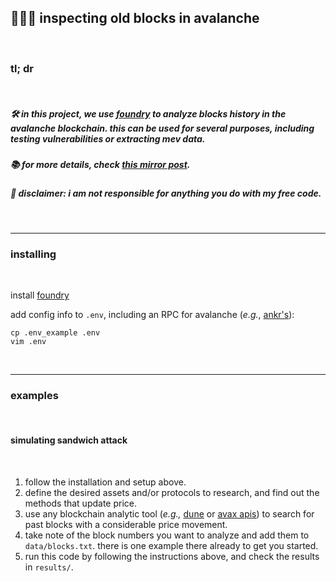 ## 🧱👵🏽 inspecting old blocks in avalanche

<br>

### tl; dr

<br>

##### 🛠 in this project, we use [foundry](https://github.com/foundry-rs/foundry) to analyze blocks history in the avalanche blockchain. this can be used for several purposes, including testing vulnerabilities or extracting mev data.

##### 📚 for more details, check [this mirror post](https://mirror.xyz/steinkirch.eth/e-gsChe2GxfadHeBnMDsWe_4eQar9JJHJKlWqIE-jKY).

##### 🚨 disclaimer: i am not responsible for anything you do with my free code.


<br>

----

### installing

<br>

install [foundry](https://book.getfoundry.sh/getting-started/installation)



add config info to `.env`, including an RPC for avalanche (*e.g.*, [ankr's](https://www.ankr.com/rpc/avalanche/)):

```
cp .env_example .env
vim .env
```


<br>

---

### examples

<br>

#### simulating sandwich attack

<br>

1. follow the installation and setup above.
2. define the desired assets and/or protocols to research, and find out the methods that update price.
3. use any blockchain analytic tool (*e.g.,* [dune](https://dune.com/home) or [avax apis](https://docs.avax.network/apis/avalanchego/public-api-server)) to search for past blocks with a considerable price movement. 
4. take note of the block numbers you want to analyze and add them to `data/blocks.txt`. there is one example there already to get you started.
5. run this code by following the instructions above, and check the results in `results/`.


